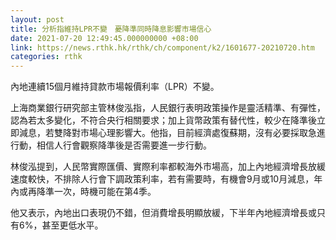 ```yaml
---
layout: post
title: 分析指維持LPR不變　憂降準同時降息影響市場信心
date: 2021-07-20 12:49:45.000000000 +08:00
link: https://news.rthk.hk/rthk/ch/component/k2/1601677-20210720.htm
categories: rthk
---
```


內地連續15個月維持貸款市場報價利率（LPR）不變。

上海商業銀行研究部主管林俊泓指，人民銀行表明政策操作是靈活精準、有彈性，認為若太多變化，不符合央行相關要求；加上貨幣政策有替代性，較少在降準後立即減息，若雙降對市場心理影響大。他指，目前經濟處復蘇期，沒有必要採取急進行動，相信人行會觀察降準後是否需要進一步行動。

林俊泓提到，人民幣實際匯價、實際利率都較海外市場高，加上內地經濟增長放緩速度較快，不排除人行會下調政策利率，若有需要時，有機會9月或10月減息，年內或再降準一次，時機可能在第4季。

他又表示，內地出口表現仍不錯，但消費增長明顯放緩，下半年內地經濟增長或只有6%，甚至更低水平。
